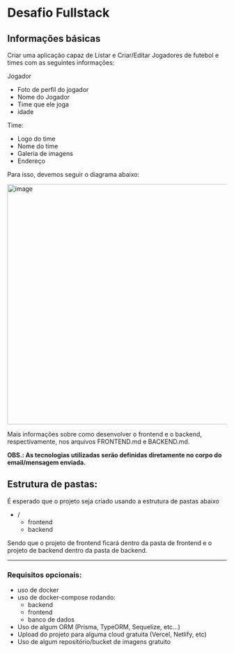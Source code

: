 # Desafio Fullstack

## Informações básicas

Criar uma aplicação capaz de Listar e Criar/Editar Jogadores de futebol e times com as seguintes informações: 

Jogador
- Foto de perfil do jogador
- Nome do Jogador
- Time que ele joga
- idade

Time:
- Logo do time
- Nome do time
- Galeria de imagens
- Endereço

Para isso, devemos seguir o diagrama abaixo:

<img width="552" alt="image" src="https://user-images.githubusercontent.com/69265280/166810448-6c5f1768-d7a3-420a-9bad-901cc9187daa.png">

Mais informações sobre como desenvolver o frontend e o backend, respectivamente, nos arquivos FRONTEND.md e BACKEND.md.

**OBS.: As tecnologias utilizadas serão definidas diretamente no corpo do email/mensagem enviada.**

## Estrutura de pastas:
É esperado que o projeto seja criado usando a estrutura de pastas abaixo
- /
  - frontend
  - backend

Sendo que o projeto de frontend ficará dentro da pasta de frontend e o projeto de backend dentro da pasta de backend.

---

### Requisitos opcionais:
* uso de docker
* uso de docker-compose rodando:
  * backend
  * frontend
  * banco de dados
* Uso de algum ORM (Prisma, TypeORM, Sequelize, etc...)
* Upload do projeto para alguma cloud gratuita (Vercel, Netlify, etc)
* Uso de algum repositório/bucket de imagens gratuito
